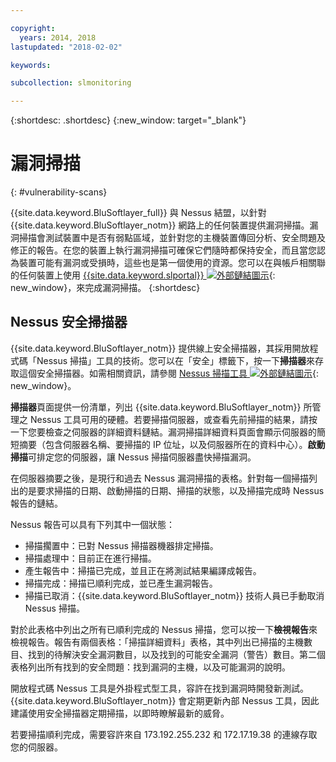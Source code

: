 ```yaml
---

copyright:
  years: 2014, 2018
lastupdated: "2018-02-02"

keywords:

subcollection: slmonitoring

---
```


{:shortdesc: .shortdesc}
{:new_window: target="_blank"}

# 漏洞掃描
{: #vulnerability-scans}

{{site.data.keyword.BluSoftlayer_full}} 與 Nessus 結盟，以針對 {{site.data.keyword.BluSoftlayer_notm}} 網路上的任何裝置提供漏洞掃描。漏洞掃描會測試裝置中是否有弱點區域，並針對您的主機裝置傳回分析、安全問題及修正的報告。在您的裝置上執行漏洞掃描可確保它們隨時都保持安全，而且當您認為裝置可能有漏洞或受損時，這些也是第一個使用的資源。您可以在與帳戶相關聯的任何裝置上使用 [{{site.data.keyword.slportal}} ![外部鏈結圖示](../../icons/launch-glyph.svg "外部鏈結圖示")](https://control.softlayer.com/){: new_window}，來完成漏洞掃描。
{:shortdesc}

## Nessus 安全掃描器
{{site.data.keyword.BluSoftlayer_notm}} 提供線上安全掃描器，其採用開放程式碼「Nessus 掃描」工具的技術。您可以在「安全」標籤下，按一下**掃描器**來存取這個安全掃描器。如需相關資訊，請參閱 [Nessus 掃描工具 ![外部鏈結圖示](../../icons/launch-glyph.svg "外部鏈結圖示")](http://www.nessus.org/nessus/){: new_window}。

**掃描器**頁面提供一份清單，列出 {{site.data.keyword.BluSoftlayer_notm}} 所管理之 Nessus 工具可用的硬體。若要掃描伺服器，或查看先前掃描的結果，請按一下您要檢查之伺服器的詳細資料鏈結。漏洞掃描詳細資料頁面會顯示伺服器的簡短摘要（包含伺服器名稱、要掃描的 IP 位址，以及伺服器所在的資料中心）。**啟動掃描**可排定您的伺服器，讓 Nessus 掃描伺服器盡快掃描漏洞。

在伺服器摘要之後，是現行和過去 Nessus 漏洞掃描的表格。針對每一個掃描列出的是要求掃描的日期、啟動掃描的日期、掃描的狀態，以及掃描完成時 Nessus 報告的鏈結。

Nessus 報告可以具有下列其中一個狀態：

* 掃描擱置中：已對 Nessus 掃描器機器排定掃描。
* 掃描處理中：目前正在進行掃描。
* 產生報告中：掃描已完成，並且正在將測試結果編譯成報告。
* 掃描完成：掃描已順利完成，並已產生漏洞報告。
* 掃描已取消：{{site.data.keyword.BluSoftlayer_notm}} 技術人員已手動取消 Nessus 掃描。

對於此表格中列出之所有已順利完成的 Nessus 掃描，您可以按一下**檢視報告**來檢視報告。報告有兩個表格：「掃描詳細資料」表格，其中列出已掃描的主機數目、找到的待解決安全漏洞數目，以及找到的可能安全漏洞（警告）數目。第二個表格列出所有找到的安全問題：找到漏洞的主機，以及可能漏洞的說明。

開放程式碼 Nessus 工具是外掛程式型工具，容許在找到漏洞時開發新測試。{{site.data.keyword.BluSoftlayer_notm}} 會定期更新內部 Nessus 工具，因此建議使用安全掃描器定期掃描，以即時瞭解最新的威脅。

若要掃描順利完成，需要容許來自 173.192.255.232 和 172.17.19.38 的連線存取您的伺服器。

